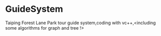 GuideSystem
===========
Taiping Forest Lane Park tour guide system,coding with vc++,<including some algorithms for graph and tree !>
